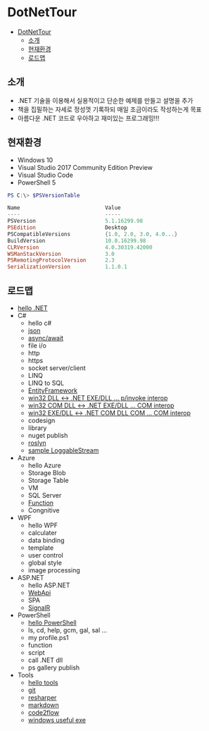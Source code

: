 # DotNetTour

<!-- TOC -->

- [DotNetTour](#dotnettour)
    - [소개](#%EC%86%8C%EA%B0%9C)
    - [현재환경](#%ED%98%84%EC%9E%AC%ED%99%98%EA%B2%BD)
    - [로드맵](#%EB%A1%9C%EB%93%9C%EB%A7%B5)

<!-- /TOC -->

## 소개

- .NET 기술을 이용해서 실용적이고 단순한 예제를 만들고 설명을 추가
- 책을 집필하는 자세로 정성껏 기록하되 매일 조금이라도 작성하는게 목표
- 아름다운 .NET 코드로 우아하고 재미있는 프로그래밍!!!

## 현재환경
- Windows 10
- Visual Studio 2017 Community Edition Preview
- Visual Studio Code
- PowerShell 5

```powershell
PS C:\> $PSVersionTable

Name                           Value
----                           -----
PSVersion                      5.1.16299.98
PSEdition                      Desktop
PSCompatibleVersions           {1.0, 2.0, 3.0, 4.0...}
BuildVersion                   10.0.16299.98
CLRVersion                     4.0.30319.42000
WSManStackVersion              3.0
PSRemotingProtocolVersion      2.3
SerializationVersion           1.1.0.1
```

## 로드맵
- [hello .NET](/hello-dot-net/README.md)
- C#
    - hello c#
    - [json](/cs-json/README.md)
    - [async/await](/cs-async-await/README.md)
    - file i/o
    - http
    - https
    - socket server/client
    - LINQ
    - LINQ to SQL
    - [EntityFramework](/cs-ef/README.md)
    - [win32 DLL <-> .NET EXE/DLL ... p/invoke interop](/cs-win32-pinvoke/README.md)
    - [win32 COM DLL <-> .NET EXE/DLL ... COM interop](/cs-win32-com-dot-net-interop/README.md)
    - [win32 EXE/DLL <-> .NET COM DLL COM ... COM interop](/cs-win32-dot-com-net-interop/README.md)
    - codesign
    - library
    - nuget publish
    - [roslyn](/cs-roslyn/README.md)
    - [sample LoggableStream](/cs-sample-loggablestream/README.md)
- Azure
    - hello Azure
    - Storage Blob
    - Storage Table
    - VM
    - SQL Server
    - [Function](/azure-function/README.md)
    - Congnitive
- WPF
    - hello WPF
    - calculater
    - data binding
    - template
    - user control
    - global style
    - image processing
- ASP.NET
    - hello ASP.NET
    - [WebApi](/asp-net-web-api/README.md)
    - SPA
    - [SignalR](/asp-net-signalr/READMD.md)
- PowerShell
    - [hello PowerShell](/ps-hello-ps/README.md)
    - ls, cd, help, gcm, gal, sal ...
    - my profile.ps1
    - function
    - script
    - call .NET dll
    - ps gallery publish
- Tools
    - [hello tools](/tools-hello-tools/README.md)
    - [git](/tools-git/README.md)
    - [resharper](/tools-resharper/README.md)
    - [markdown](/tools-md/README.md)
    - [code2flow](/tools-code2flow/README.md)
    - [windows useful exe](/tools-win-useful-exe/README.md)